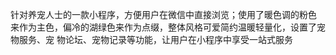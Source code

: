  针对养宠人士的一款小程序，方便用户在微信中直接浏览；使用了暖色调的粉色
来作为主色，偏冷的湖绿色来作为点缀，整体风格可爱简约温暖轻量化，设置了宠物服务、宠
物论坛、宠物记录等功能，让用户在小程序中享受一站式服务

